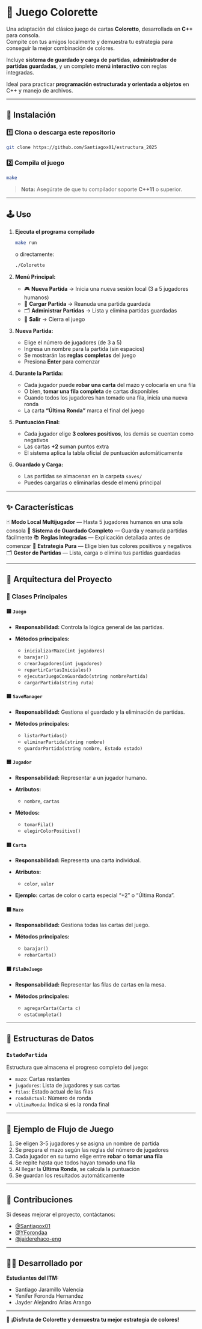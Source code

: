 # 🎨 Juego Colorette

Una adaptación del clásico juego de cartas **Coloretto**, desarrollada en **C++** para consola.  
Compite con tus amigos localmente y demuestra tu estrategia para conseguir la mejor combinación de colores.  

Incluye **sistema de guardado y carga de partidas**, **administrador de partidas guardadas**, y un completo **menú interactivo** con reglas integradas.

Ideal para practicar **programación estructurada y orientada a objetos** en C++ y manejo de archivos.

---

## 🚀 Instalación

### 1️⃣ Clona o descarga este repositorio

```bash
git clone https://github.com/Santiagox01/estructura_2025
````

### 2️⃣ Compila el juego

```bash
make 
```

> **Nota:** Asegúrate de que tu compilador soporte **C++11** o superior.

---

## 🕹️ Uso

1. **Ejecuta el programa compilado**

   ```bash
   make run
   ```

   o directamente:

   ```bash
   ./Colorette
   ```

2. **Menú Principal:**

   * 🎮 **Nueva Partida** → Inicia una nueva sesión local (3 a 5 jugadores humanos)
   * 💾 **Cargar Partida** → Reanuda una partida guardada
   * 🗂️ **Administrar Partidas** → Lista y elimina partidas guardadas
   * 🚪 **Salir** → Cierra el juego

3. **Nueva Partida:**

   * Elige el número de jugadores (de 3 a 5)
   * Ingresa un nombre para la partida (sin espacios)
   * Se mostrarán las **reglas completas** del juego
   * Presiona **Enter** para comenzar

4. **Durante la Partida:**

   * Cada jugador puede **robar una carta** del mazo y colocarla en una fila
   * O bien, **tomar una fila completa** de cartas disponibles
   * Cuando todos los jugadores han tomado una fila, inicia una nueva ronda
   * La carta **“Última Ronda”** marca el final del juego

5. **Puntuación Final:**

   * Cada jugador elige **3 colores positivos**, los demás se cuentan como negativos
   * Las cartas **+2** suman puntos extra
   * El sistema aplica la tabla oficial de puntuación automáticamente

6. **Guardado y Carga:**

   * Las partidas se almacenan en la carpeta `saves/`
   * Puedes cargarlas o eliminarlas desde el menú principal

---

## ✨ Características

🃏 **Modo Local Multijugador** — Hasta 5 jugadores humanos en una sola consola
💾 **Sistema de Guardado Completo** — Guarda y reanuda partidas fácilmente
📚 **Reglas Integradas** — Explicación detallada antes de comenzar
🧠 **Estrategia Pura** — Elige bien tus colores positivos y negativos
🗂️ **Gestor de Partidas** — Lista, carga o elimina tus partidas guardadas

---

## 🧩 Arquitectura del Proyecto

### 🔹 Clases Principales

#### 🟨 `Juego`

* **Responsabilidad:** Controla la lógica general de las partidas.
* **Métodos principales:**

  * `inicializarMazo(int jugadores)`
  * `barajar()`
  * `crearJugadores(int jugadores)`
  * `repartirCartasIniciales()`
  * `ejecutarJuegoConGuardado(string nombrePartida)`
  * `cargarPartida(string ruta)`

#### 🟩 `SaveManager`

* **Responsabilidad:** Gestiona el guardado y la eliminación de partidas.
* **Métodos principales:**

  * `listarPartidas()`
  * `eliminarPartida(string nombre)`
  * `guardarPartida(string nombre, Estado estado)`

#### 🟦 `Jugador`

* **Responsabilidad:** Representar a un jugador humano.
* **Atributos:**

  * `nombre`, `cartas`
* **Métodos:**

  * `tomarFila()`
  * `elegirColorPositivo()`

#### 🟥 `Carta`

* **Responsabilidad:** Representa una carta individual.
* **Atributos:**

  * `color`, `valor`
* **Ejemplo:** cartas de color o carta especial “+2” o “Última Ronda”.

#### 🟪 `Mazo`

* **Responsabilidad:** Gestiona todas las cartas del juego.
* **Métodos principales:**

  * `barajar()`
  * `robarCarta()`

#### 🟫 `FilaDeJuego`

* **Responsabilidad:** Representar las filas de cartas en la mesa.
* **Métodos principales:**

  * `agregarCarta(Carta c)`
  * `estaCompleta()`

---

## 📂 Estructuras de Datos

### `EstadoPartida`

Estructura que almacena el progreso completo del juego:

* `mazo`: Cartas restantes
* `jugadores`: Lista de jugadores y sus cartas
* `filas`: Estado actual de las filas
* `rondaActual`: Número de ronda
* `ultimaRonda`: Indica si es la ronda final

---

## 🔁 Ejemplo de Flujo de Juego

1. Se eligen 3-5 jugadores y se asigna un nombre de partida
2. Se prepara el mazo según las reglas del número de jugadores
3. Cada jugador en su turno elige entre **robar** o **tomar una fila**
4. Se repite hasta que todos hayan tomado una fila
5. Al llegar la **Última Ronda**, se calcula la puntuación
6. Se guardan los resultados automáticamente

---

## 🤝 Contribuciones

Si deseas mejorar el proyecto, contáctanos:

* [@Santiagox01](https://github.com/Santiagox01)
* [@YForondaa](https://github.com/YForondaa)
* [@jaiderehaco-eng](https://github.com/jaiderehaco-eng)

---

## 👨‍💻 Desarrollado por

**Estudiantes del ITM:**

* Santiago Jaramillo Valencia
* Yenifer Foronda Hernandez
* Jayder Alejandro Arias Arango

---

🎨 **¡Disfruta de Colorette y demuestra tu mejor estrategia de colores!**